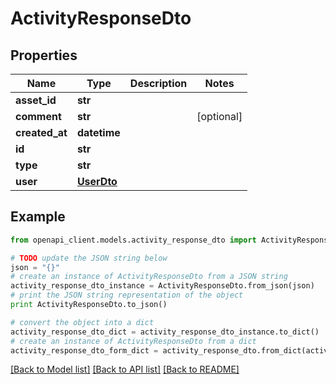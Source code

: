 # ActivityResponseDto


## Properties
Name | Type | Description | Notes
------------ | ------------- | ------------- | -------------
**asset_id** | **str** |  | 
**comment** | **str** |  | [optional] 
**created_at** | **datetime** |  | 
**id** | **str** |  | 
**type** | **str** |  | 
**user** | [**UserDto**](UserDto.md) |  | 

## Example

```python
from openapi_client.models.activity_response_dto import ActivityResponseDto

# TODO update the JSON string below
json = "{}"
# create an instance of ActivityResponseDto from a JSON string
activity_response_dto_instance = ActivityResponseDto.from_json(json)
# print the JSON string representation of the object
print ActivityResponseDto.to_json()

# convert the object into a dict
activity_response_dto_dict = activity_response_dto_instance.to_dict()
# create an instance of ActivityResponseDto from a dict
activity_response_dto_form_dict = activity_response_dto.from_dict(activity_response_dto_dict)
```
[[Back to Model list]](../README.md#documentation-for-models) [[Back to API list]](../README.md#documentation-for-api-endpoints) [[Back to README]](../README.md)



